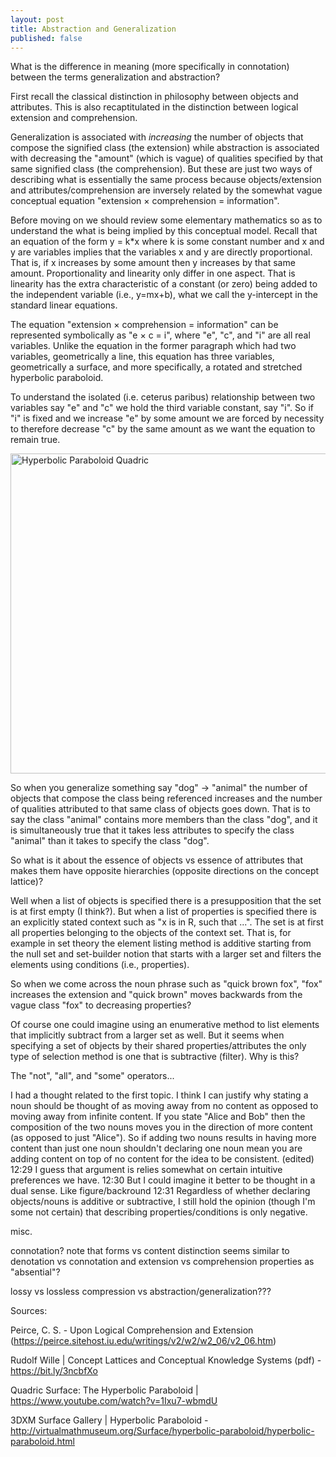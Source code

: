 ```yaml
---
layout: post
title: Abstraction and Generalization
published: false
---
```


What is the difference in meaning (more specifically in connotation) between the terms generalization and abstraction?

First recall the classical distinction in philosophy between objects and attributes. This is also recaptitulated in the distinction between logical extension and comprehension.

Generalization is associated with *increasing* the number of objects that compose the signified class (the extension) while abstraction is associated with decreasing the "amount" (which is vague) of qualities specified by that same signified class (the comprehension). But these are just two ways of describing what is essentially the same process because objects/extension and attributes/comprehension are inversely related by the somewhat vague conceptual equation "extension × comprehension = information".

Before moving on we should review some elementary mathematics so as to understand the what is being implied by this conceptual model. Recall that an equation of the form y = k\*x where k is some constant number and x and y are variables implies that the variables x and y are directly proportional. That is, if x increases by some amount then y increases by that same amount. Proportionality and linearity only differ in one aspect. That is linearity has the extra characteristic of a constant (or zero) being added to the independent variable (i.e., y=mx+b), what we call the y-intercept in the standard linear equations.

The equation "extension × comprehension = information" can be represented symbolically as "e × c = i", where "e", "c", and "i" are all real variables. Unlike the equation in the former paragraph which had two variables, geometrically a line, this equation has three variables, geometrically a surface, and more specifically, a rotated and stretched hyperbolic paraboloid.

To understand the isolated (i.e. ceterus paribus) relationship between two variables say "e" and "c" we hold the third variable constant, say "i". So if "i" is fixed and we increase "e" by some amount we are forced by necessity to therefore decrease "c" by the same amount as we want the equation to remain true.

<a title="Sam Derbyshire, CC BY-SA 3.0 &lt;https://creativecommons.org/licenses/by-sa/3.0&gt;, via Wikimedia Commons" href="https://commons.wikimedia.org/wiki/File:Hyperbolic_Paraboloid_Quadric.png"><img width="512" alt="Hyperbolic Paraboloid Quadric" src="https://upload.wikimedia.org/wikipedia/commons/thumb/8/87/Hyperbolic_Paraboloid_Quadric.png/512px-Hyperbolic_Paraboloid_Quadric.png"></a>

So when you generalize something say "dog" -> "animal" the number of objects that compose the class being referenced increases and the number of qualities attributed to that same class of objects goes down. That is to say the class "animal" contains more members than the class "dog", and it is simultaneously true that it takes less attributes to specify the class "animal" than it takes to specify the class "dog".

So what is it about the essence of objects vs essence of attributes that makes them have opposite hierarchies (opposite directions on the concept lattice)?

Well when a list of objects is specified there is a presupposition that the set is at first empty (I think?). But when a list of properties is specified there is an explicitly stated context such as "x is in R, such that ...". The set is at first all properties belonging to the objects of the context set. That is, for example in set theory the element listing method is additive starting from the null set and set-builder notion that starts with a larger set and filters the elements using conditions (i.e., properties).

So when we come across the noun phrase such as "quick brown fox", "fox" increases the extension and "quick brown" moves backwards from the vague class "fox" to decreasing properties?

Of course one could imagine using an enumerative method to list elements that implicitly subtract from a larger set as well. But it seems when specifying a set of objects by their shared properties/attributes the only type of selection method is one that is subtractive (filter). Why is this?

The "not", "all", and "some" operators...

I had a thought related to the first topic. I think I can justify why stating a noun should be thought of as moving away from no content as opposed to moving away from infinite content. If you state "Alice and Bob" then the composition of the two nouns moves you in the direction of more content (as opposed to just "Alice"). So if adding two nouns results in having more content than just one noun shouldn't declaring one noun mean you are adding content on top of no content for the idea to be consistent. (edited) 
12:29
I guess that argument is relies somewhat on certain intuitive preferences we have.
12:30
But I could imagine it better to be thought in a dual sense. Like figure/backround
12:31
Regardless of whether declaring objects/nouns is additive or subtractive, I still hold the opinion (though I'm some not certain) that describing properties/conditions is only negative.



misc.

connotation?
note that forms vs content distinction seems similar to denotation vs connotation and extension vs comprehension
properties as "absential"?

lossy vs lossless compression vs abstraction/generalization???


Sources:

Peirce, C. S. - Upon Logical Comprehension and Extension (https://peirce.sitehost.iu.edu/writings/v2/w2/w2_06/v2_06.htm)

Rudolf Wille | Concept Lattices and Conceptual Knowledge Systems (pdf) - https://bit.ly/3ncbfXo

Quadric Surface: The Hyperbolic Paraboloid | https://www.youtube.com/watch?v=1Ixu7-wbmdU

3DXM Surface Gallery | Hyperbolic Paraboloid - http://virtualmathmuseum.org/Surface/hyperbolic-paraboloid/hyperbolic-paraboloid.html















